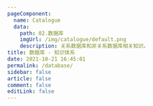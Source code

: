 ```yaml
---
pageComponent: 
  name: Catalogue
  data: 
    path: 02.数据库
    imgUrl: /img/catalogue/default.png
    description: 关系数据库和非关系数据库相关知识。
title: 数据库 - 知识体系
date: 2021-10-21 16:45:01
permalink: /database/
sidebar: false
article: false
comment: false
editLink: false
---
```

